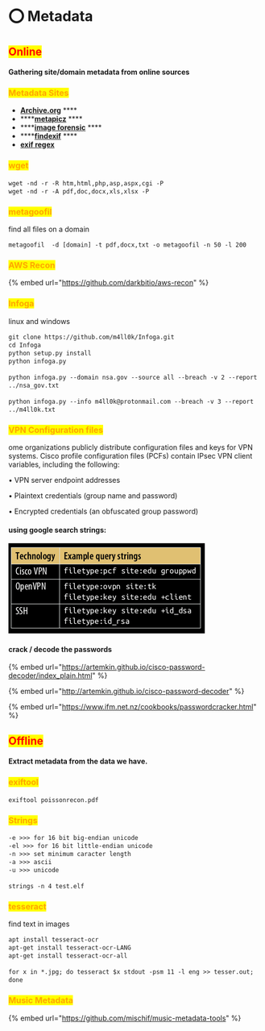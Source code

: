 # ⭕ Metadata

## <mark style="color:red;">Online</mark>

#### Gathering site/domain metadata from online sources

### <mark style="color:orange;">Metadata Sites</mark>

* [**Archive.org**](https://archive.org) ****&#x20;
* ****[**metapicz**](http://metapicz.com/#landing) ****&#x20;
* ****[**image forensic**](http://www.imageforensic.org) ****&#x20;
* ****[**findexif**](http://findexif.com) ****&#x20;
* ****[**exif regex**](http://exif.regex.info/exif.cgi)****

### <mark style="color:orange;">wget</mark>

```
wget -nd -r -R htm,html,php,asp,aspx,cgi -P
wget -nd -r -A pdf,doc,docx,xls,xlsx -P
```

### <mark style="color:orange;">metagoofil</mark>

find all files on a domain

```
metagoofil  -d [domain] -t pdf,docx,txt -o metagoofil -n 50 -l 200
```

### <mark style="color:orange;">AWS Recon</mark>

{% embed url="https://github.com/darkbitio/aws-recon" %}

### <mark style="color:orange;">Infoga</mark>

linux and windows

```
git clone https://github.com/m4ll0k/Infoga.git
cd Infoga
python setup.py install
python infoga.py

python infoga.py --domain nsa.gov --source all --breach -v 2 --report ../nsa_gov.txt

python infoga.py --info m4ll0k@protonmail.com --breach -v 3 --report ../m4ll0k.txt
```

### <mark style="color:orange;">VPN Configuration files</mark>

ome organizations publicly distribute configuration files and keys for VPN systems. Cisco profile configuration files (PCFs) contain IPsec VPN client variables, including the following:

• VPN server endpoint addresses

• Plaintext credentials (group name and password)

• Encrypted credentials (an obfuscated group password)

#### using google search strings:

![](<../../.gitbook/assets/image (278) (1) (1) (1) (1) (1).png>)

#### crack / decode the passwords

{% embed url="https://artemkin.github.io/cisco-password-decoder/index_plain.html" %}

{% embed url="http://artemkin.github.io/cisco-password-decoder" %}

{% embed url="https://www.ifm.net.nz/cookbooks/passwordcracker.html" %}

## <mark style="color:red;">Offline</mark>

#### Extract metadata from the data we have.

### <mark style="color:orange;">exiftool</mark>

```
exiftool poissonrecon.pdf
```

### <mark style="color:orange;">Strings</mark>

```
-e >>> for 16 bit big-endian unicode
-el >>> for 16 bit little-endian unicode
-n >>> set minimum caracter length
-a >>> ascii
-u >>> unicode

strings -n 4 test.elf
```

### <mark style="color:orange;">tesseract</mark>

find text in images

```
apt install tesseract-ocr
apt-get install tesseract-ocr-LANG
apt-get install tesseract-ocr-all

for x in *.jpg; do tesseract $x stdout -psm 11 -l eng >> tesser.out; done
```

### <mark style="color:orange;">Music Metadata</mark>

{% embed url="https://github.com/mischif/music-metadata-tools" %}
